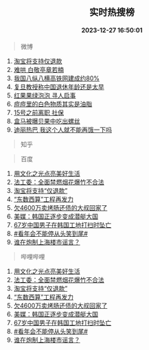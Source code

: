 <div align="center"><h2>实时热搜榜</h2><h4>2023-12-27 16:50:01</h4></div>

> 微博  

1. [淘宝将支持仅退款](https://s.weibo.com/weibo?q=%23%E6%B7%98%E5%AE%9D%E5%B0%86%E6%94%AF%E6%8C%81%E4%BB%85%E9%80%80%E6%AC%BE%23&t=31&band_rank=1&Refer=top)<br />
2. [难哄 白敬亭章若楠](https://s.weibo.com/weibo?q=%E9%9A%BE%E5%93%84%20%E7%99%BD%E6%95%AC%E4%BA%AD%E7%AB%A0%E8%8B%A5%E6%A5%A0&t=31&band_rank=2&Refer=top)<br />
3. [我国八纵八横高铁网建成约80%](https://s.weibo.com/weibo?q=%23%E6%88%91%E5%9B%BD%E5%85%AB%E7%BA%B5%E5%85%AB%E6%A8%AA%E9%AB%98%E9%93%81%E7%BD%91%E5%BB%BA%E6%88%90%E7%BA%A680%25%23&t=31&band_rank=3&Refer=top)<br />
4. [复旦教授称中国退休年龄还是太早](https://s.weibo.com/weibo?q=%23%E5%A4%8D%E6%97%A6%E6%95%99%E6%8E%88%E7%A7%B0%E4%B8%AD%E5%9B%BD%E9%80%80%E4%BC%91%E5%B9%B4%E9%BE%84%E8%BF%98%E6%98%AF%E5%A4%AA%E6%97%A9%23&t=31&band_rank=4&Refer=top)<br />
5. [红果果绿泡泡 寻人启事](https://s.weibo.com/weibo?q=%E7%BA%A2%E6%9E%9C%E6%9E%9C%E7%BB%BF%E6%B3%A1%E6%B3%A1%20%E5%AF%BB%E4%BA%BA%E5%90%AF%E4%BA%8B&t=31&band_rank=5&Refer=top)<br />
6. [痘痘里的白色物质其实是油脂](https://s.weibo.com/weibo?q=%23%E7%97%98%E7%97%98%E9%87%8C%E7%9A%84%E7%99%BD%E8%89%B2%E7%89%A9%E8%B4%A8%E5%85%B6%E5%AE%9E%E6%98%AF%E6%B2%B9%E8%84%82%23&t=31&band_rank=6&Refer=top)<br />
7. [15号之前离职 社保](https://s.weibo.com/weibo?q=15%E5%8F%B7%E4%B9%8B%E5%89%8D%E7%A6%BB%E8%81%8C%20%E7%A4%BE%E4%BF%9D&t=31&band_rank=7&Refer=top)<br />
8. [盒马被曝贝果中吃出螺丝](https://s.weibo.com/weibo?q=%23%E7%9B%92%E9%A9%AC%E8%A2%AB%E6%9B%9D%E8%B4%9D%E6%9E%9C%E4%B8%AD%E5%90%83%E5%87%BA%E8%9E%BA%E4%B8%9D%23&t=31&band_rank=8&Refer=top)<br />
9. [迪丽热巴 我这个人就不能再饿一下吗](https://s.weibo.com/weibo?q=%E8%BF%AA%E4%B8%BD%E7%83%AD%E5%B7%B4%20%E6%88%91%E8%BF%99%E4%B8%AA%E4%BA%BA%E5%B0%B1%E4%B8%8D%E8%83%BD%E5%86%8D%E9%A5%BF%E4%B8%80%E4%B8%8B%E5%90%97&t=31&band_rank=9&Refer=top)<br />

> 知乎  


> 百度  

1. [用文化之光点亮美好生活](https://www.baidu.com/s?wd=%E7%94%A8%E6%96%87%E5%8C%96%E4%B9%8B%E5%85%89%E7%82%B9%E4%BA%AE%E7%BE%8E%E5%A5%BD%E7%94%9F%E6%B4%BB&sa=fyb_news&rsv_dl=fyb_news)<br />
2. [法工委：全面禁燃烟花爆竹不合法](https://www.baidu.com/s?wd=%E6%B3%95%E5%B7%A5%E5%A7%94%EF%BC%9A%E5%85%A8%E9%9D%A2%E7%A6%81%E7%87%83%E7%83%9F%E8%8A%B1%E7%88%86%E7%AB%B9%E4%B8%8D%E5%90%88%E6%B3%95&sa=fyb_news&rsv_dl=fyb_news)<br />
3. [淘宝将支持“仅退款”](https://www.baidu.com/s?wd=%E6%B7%98%E5%AE%9D%E5%B0%86%E6%94%AF%E6%8C%81%E2%80%9C%E4%BB%85%E9%80%80%E6%AC%BE%E2%80%9D&sa=fyb_news&rsv_dl=fyb_news)<br />
4. [“东数西算”工程再发力](https://www.baidu.com/s?wd=%E2%80%9C%E4%B8%9C%E6%95%B0%E8%A5%BF%E7%AE%97%E2%80%9D%E5%B7%A5%E7%A8%8B%E5%86%8D%E5%8F%91%E5%8A%9B&sa=fyb_news&rsv_dl=fyb_news)<br />
5. [欠4600万卖烤肠还债的大叔回家了](https://www.baidu.com/s?wd=%E6%AC%A04600%E4%B8%87%E5%8D%96%E7%83%A4%E8%82%A0%E8%BF%98%E5%80%BA%E7%9A%84%E5%A4%A7%E5%8F%94%E5%9B%9E%E5%AE%B6%E4%BA%86&sa=fyb_news&rsv_dl=fyb_news)<br />
6. [美媒：韩国正逐步变成潜艇大国](https://www.baidu.com/s?wd=%E7%BE%8E%E5%AA%92%EF%BC%9A%E9%9F%A9%E5%9B%BD%E6%AD%A3%E9%80%90%E6%AD%A5%E5%8F%98%E6%88%90%E6%BD%9C%E8%89%87%E5%A4%A7%E5%9B%BD&sa=fyb_news&rsv_dl=fyb_news)<br />
7. [67岁中国男子在韩国工地打扫时坠亡](https://www.baidu.com/s?wd=67%E5%B2%81%E4%B8%AD%E5%9B%BD%E7%94%B7%E5%AD%90%E5%9C%A8%E9%9F%A9%E5%9B%BD%E5%B7%A5%E5%9C%B0%E6%89%93%E6%89%AB%E6%97%B6%E5%9D%A0%E4%BA%A1&sa=fyb_news&rsv_dl=fyb_news)<br />
8. [#看年会不能停从头笑到尾#](https://www.baidu.com/s?wd=%23%E7%9C%8B%E5%B9%B4%E4%BC%9A%E4%B8%8D%E8%83%BD%E5%81%9C%E4%BB%8E%E5%A4%B4%E7%AC%91%E5%88%B0%E5%B0%BE%23&sa=fyb_news&rsv_dl=fyb_news)<br />
9. [谁在炮制上海楼市谣言？](https://www.baidu.com/s?wd=%E8%B0%81%E5%9C%A8%E7%82%AE%E5%88%B6%E4%B8%8A%E6%B5%B7%E6%A5%BC%E5%B8%82%E8%B0%A3%E8%A8%80%EF%BC%9F&sa=fyb_news&rsv_dl=fyb_news)<br />

> 哔哩哔哩  

1. [用文化之光点亮美好生活](https://www.baidu.com/s?wd=%E7%94%A8%E6%96%87%E5%8C%96%E4%B9%8B%E5%85%89%E7%82%B9%E4%BA%AE%E7%BE%8E%E5%A5%BD%E7%94%9F%E6%B4%BB&sa=fyb_news&rsv_dl=fyb_news)<br />
2. [法工委：全面禁燃烟花爆竹不合法](https://www.baidu.com/s?wd=%E6%B3%95%E5%B7%A5%E5%A7%94%EF%BC%9A%E5%85%A8%E9%9D%A2%E7%A6%81%E7%87%83%E7%83%9F%E8%8A%B1%E7%88%86%E7%AB%B9%E4%B8%8D%E5%90%88%E6%B3%95&sa=fyb_news&rsv_dl=fyb_news)<br />
3. [淘宝将支持“仅退款”](https://www.baidu.com/s?wd=%E6%B7%98%E5%AE%9D%E5%B0%86%E6%94%AF%E6%8C%81%E2%80%9C%E4%BB%85%E9%80%80%E6%AC%BE%E2%80%9D&sa=fyb_news&rsv_dl=fyb_news)<br />
4. [“东数西算”工程再发力](https://www.baidu.com/s?wd=%E2%80%9C%E4%B8%9C%E6%95%B0%E8%A5%BF%E7%AE%97%E2%80%9D%E5%B7%A5%E7%A8%8B%E5%86%8D%E5%8F%91%E5%8A%9B&sa=fyb_news&rsv_dl=fyb_news)<br />
5. [欠4600万卖烤肠还债的大叔回家了](https://www.baidu.com/s?wd=%E6%AC%A04600%E4%B8%87%E5%8D%96%E7%83%A4%E8%82%A0%E8%BF%98%E5%80%BA%E7%9A%84%E5%A4%A7%E5%8F%94%E5%9B%9E%E5%AE%B6%E4%BA%86&sa=fyb_news&rsv_dl=fyb_news)<br />
6. [美媒：韩国正逐步变成潜艇大国](https://www.baidu.com/s?wd=%E7%BE%8E%E5%AA%92%EF%BC%9A%E9%9F%A9%E5%9B%BD%E6%AD%A3%E9%80%90%E6%AD%A5%E5%8F%98%E6%88%90%E6%BD%9C%E8%89%87%E5%A4%A7%E5%9B%BD&sa=fyb_news&rsv_dl=fyb_news)<br />
7. [67岁中国男子在韩国工地打扫时坠亡](https://www.baidu.com/s?wd=67%E5%B2%81%E4%B8%AD%E5%9B%BD%E7%94%B7%E5%AD%90%E5%9C%A8%E9%9F%A9%E5%9B%BD%E5%B7%A5%E5%9C%B0%E6%89%93%E6%89%AB%E6%97%B6%E5%9D%A0%E4%BA%A1&sa=fyb_news&rsv_dl=fyb_news)<br />
8. [#看年会不能停从头笑到尾#](https://www.baidu.com/s?wd=%23%E7%9C%8B%E5%B9%B4%E4%BC%9A%E4%B8%8D%E8%83%BD%E5%81%9C%E4%BB%8E%E5%A4%B4%E7%AC%91%E5%88%B0%E5%B0%BE%23&sa=fyb_news&rsv_dl=fyb_news)<br />
9. [谁在炮制上海楼市谣言？](https://www.baidu.com/s?wd=%E8%B0%81%E5%9C%A8%E7%82%AE%E5%88%B6%E4%B8%8A%E6%B5%B7%E6%A5%BC%E5%B8%82%E8%B0%A3%E8%A8%80%EF%BC%9F&sa=fyb_news&rsv_dl=fyb_news)<br />
